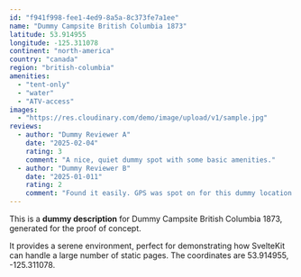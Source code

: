 ```yaml
---
id: "f941f998-fee1-4ed9-8a5a-8c373fe7a1ee"
name: "Dummy Campsite British Columbia 1873"
latitude: 53.914955
longitude: -125.311078
continent: "north-america"
country: "canada"
region: "british-columbia"
amenities:
  - "tent-only"
  - "water"
  - "ATV-access"
images:
  - "https://res.cloudinary.com/demo/image/upload/v1/sample.jpg"
reviews:
  - author: "Dummy Reviewer A"
    date: "2025-02-04"
    rating: 3
    comment: "A nice, quiet dummy spot with some basic amenities."
  - author: "Dummy Reviewer B"
    date: "2025-01-011"
    rating: 2
    comment: "Found it easily. GPS was spot on for this dummy location."
---
```


This is a **dummy description** for Dummy Campsite British Columbia 1873, generated for the proof of concept.

It provides a serene environment, perfect for demonstrating how SvelteKit can handle a large number of static pages. The coordinates are 53.914955, -125.311078.
